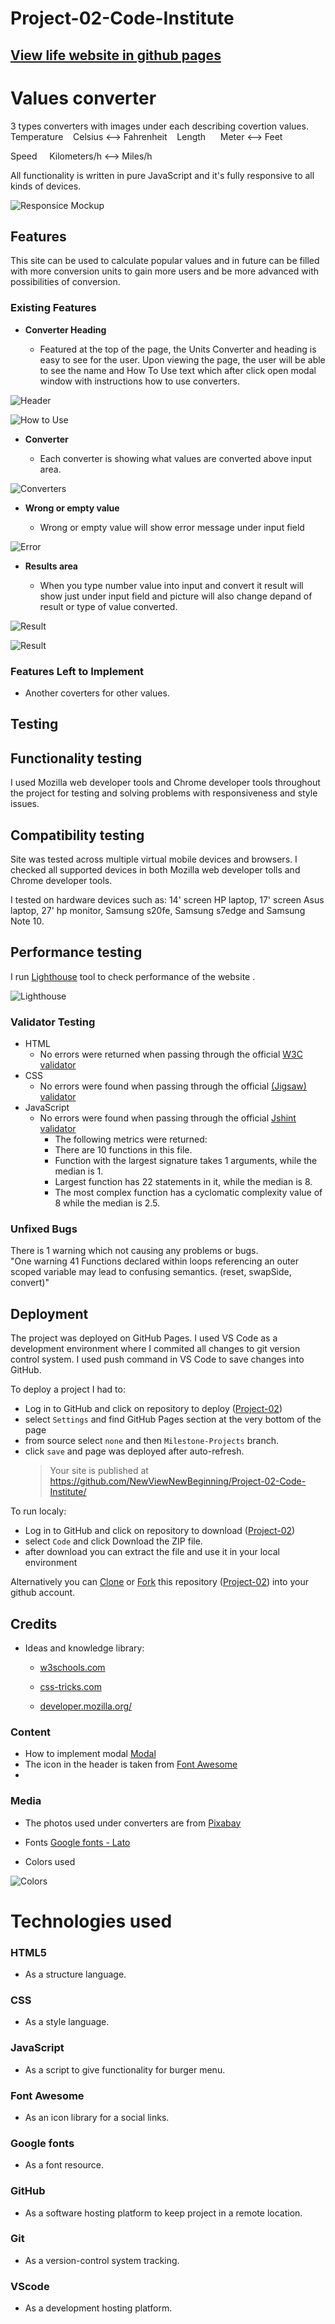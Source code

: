 # Project-02-Code-Institute

## [View life website in github pages](https://newviewnewbeginning.github.io/Project-02-Code-Institute/?fbclid=IwAR08GFwaCjcxqDqrs54Y8vWdcBJFv4CljcEI5Zlqa5LEJ3RPSNeGcV05ELM)


# Values converter

3 types converters with images under each describing covertion values.
 
Temperature    Celsius <--> Fahrenheit  
 
Length      Meter <--> Feet

Speed     Kilometers/h <--> Miles/h

All functionality is written in pure JavaScript and it's fully responsive to all kinds of devices. 

![Responsice Mockup](!(https://github.com/NewViewNewBeginning/Project-02-Code-Institute/blob/main/assets/readme-img/amIresponsive.png))

## Features 

This site can be used to calculate popular values and in future can be filled with more conversion units to gain more users and be more advanced with possibilities of conversion. 

### Existing Features

- __Converter Heading__

  - Featured at the top of the page, the Units Converter and heading is easy to see for the user. Upon viewing the page, the user will be able to see the name and How To Use text which after click open modal window with instructions how to use converters.

![Header](https://github.com/NewViewNewBeginning/Project-02-Code-Institute/blob/main/assets/readme-img/header-scr.png)

![How to Use](https://github.com/NewViewNewBeginning/Project-02-Code-Institute/blob/main/assets/readme-img/Modal-scr.png)

- __Converter__

  - Each converter is showing what values are converted above input area.

![Converters](https://github.com/NewViewNewBeginning/Project-02-Code-Institute/blob/main/assets/readme-img/converters-scr.png)

- __Wrong or empty value__

  - Wrong or empty value will show error message under input field 

![Error](https://github.com/NewViewNewBeginning/Project-02-Code-Institute/blob/main/assets/readme-img/converter-alert-scr.png)

- __Results area__

  - When you type number value into input and convert it result will show just under input field and picture will also change depand of result or type of value converted. 

![Result](https://github.com/NewViewNewBeginning/Project-02-Code-Institute/blob/main/assets/readme-img/converter-other-img-scr.png)

![Result](https://github.com/NewViewNewBeginning/Project-02-Code-Institute/blob/main/assets/readme-img/miles-img-scr.png)


### Features Left to Implement

- Another coverters for other values.

## Testing 


## Functionality testing

I used Mozilla web developer tools and Chrome developer tools throughout the project for testing and solving problems with responsiveness and style issues.

## Compatibility testing

Site was tested across multiple virtual mobile devices and browsers. I checked all supported devices in both Mozilla web developer tolls and Chrome developer tools.

I tested on hardware devices such as: 14' screen HP laptop, 17' screen Asus laptop, 27' hp monitor, Samsung s20fe, Samsung s7edge and Samsung Note 10.

## Performance testing

I run [Lighthouse](https://developers.google.com/web/tools/lighthouse/) tool to check performance of the website .

![Lighthouse ](https://github.com/NewViewNewBeginning/Project-02-Code-Institute/blob/main/assets/readme-img/lighthouse-scr.png)


### Validator Testing 

- HTML
    - No errors were returned when passing through the official [W3C validator](https://validator.w3.org/nu/?doc=https%3A%2F%2Fnewviewnewbeginning.github.io%2FProject-02-Code-Institute%2F%3Ffbclid%3DIwAR08GFwaCjcxqDqrs54Y8vWdcBJFv4CljcEI5Zlqa5LEJ3RPSNeGcV05ELM)
- CSS
    - No errors were found when passing through the official [(Jigsaw) validator](https://jigsaw.w3.org/css-validator/validator?uri=https%3A%2F%2Fnewviewnewbeginning.github.io%2FProject-02-Code-Institute%2F%3Ffbclid%3DIwAR08GFwaCjcxqDqrs54Y8vWdcBJFv4CljcEI5Zlqa5LEJ3RPSNeGcV05ELM&profile=css3svg&usermedium=all&warning=1&vextwarning=&lang=pl-PL)
- JavaScript
    - No errors were found when passing through the official [Jshint validator](https://jshint.com/)
      - The following metrics were returned: 
      - There are 10 functions in this file.
      - Function with the largest signature takes 1 arguments, while the median is 1.
      - Largest function has 22 statements in it, while the median is 8.
      - The most complex function has a cyclomatic complexity value of 8 while the median is 2.5.

### Unfixed Bugs

There is 1 warning which not causing any problems or bugs.  
"One warning
41	Functions declared within loops referencing an outer scoped variable may lead to confusing semantics. (reset, swapSide, convert)"

## Deployment

The project was deployed on GitHub Pages. I used VS Code as a development environment where I commited all changes to git version control system.
I used push command in VS Code to save changes into GitHub.

To deploy a project I had to:

- Log in to GitHub and click on repository to deploy ([Project-02](https://github.com/NewViewNewBeginning/Project-02-Code-Institute))
- select `Settings` and find GitHub Pages section at the very bottom of the page
- from source select `none` and then `Milestone-Projects` branch.
- click `save` and page was deployed after auto-refresh.
  > Your site is published at https://github.com/NewViewNewBeginning/Project-02-Code-Institute/

To run localy:

- Log in to GitHub and click on repository to download ([Project-02](https://github.com/NewViewNewBeginning/Project-02-Code-Institute))
- select `Code` and click Download the ZIP file.
- after download you can extract the file and use it in your local environment

Alternatively you can [Clone](https://docs.github.com/en/free-pro-team@latest/github/creating-cloning-and-archiving-repositories/cloning-a-repository)
or [Fork](https://docs.github.com/en/free-pro-team@latest/github/getting-started-with-github/fork-a-repo)
this repository ([Project-02](https://github.com/NewViewNewBeginning/Project-02-Code-Institute)) into your github account.


## Credits 

- Ideas and knowledge library:

  - [w3schools.com](https://www.w3schools.com)

  - [css-tricks.com](https://css-tricks.com/)

  - [developer.mozilla.org/](https://developer.mozilla.org/)

### Content 

- How to implement modal [Modal](https://www.youtube.com/watch?v=XH5OW46yO8I)
- The icon in the header is taken from [Font Awesome](https://fontawesome.com/)
- 

### Media

- The photos used under converters are from [Pixabay](https://pixabay.com/)

- Fonts [Google fonts - Lato](https://fonts.google.com/)

- Colors used 

![Colors](https://github.com/NewViewNewBeginning/Project-02-Code-Institute/blob/main/assets/readme-img/colors-scr.png)




# Technologies used

### HTML5

- As a structure language.

### CSS

- As a style language.

### JavaScript

- As a script to give functionality for burger menu.

### Font Awesome

- As an icon library for a social links.

### Google fonts

- As a font resource.

### GitHub

- As a software hosting platform to keep project in a remote location.

### Git

- As a version-control system tracking.

### VScode

- As a development hosting platform.



